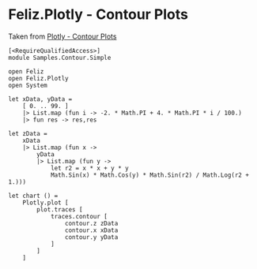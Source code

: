# Feliz.Plotly - Contour Plots

Taken from [Plotly - Contour Plots](https://plot.ly/javascript/contour-plots/)

```fsharp:plotly-chart-contour-simple
[<RequireQualifiedAccess>]
module Samples.Contour.Simple

open Feliz
open Feliz.Plotly
open System

let xData, yData =
    [ 0. .. 99. ]
    |> List.map (fun i -> -2. * Math.PI + 4. * Math.PI * i / 100.)
    |> fun res -> res,res

let zData =
    xData
    |> List.map (fun x ->
        yData
        |> List.map (fun y ->
            let r2 = x * x + y * y
            Math.Sin(x) * Math.Cos(y) * Math.Sin(r2) / Math.Log(r2 + 1.)))

let chart () =
    Plotly.plot [
        plot.traces [
            traces.contour [
                contour.z zData
                contour.x xData
                contour.y yData
            ]
        ]
    ]
```
